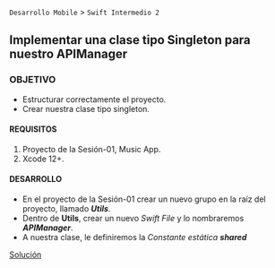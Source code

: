 `Desarrollo Mobile` > `Swift Intermedio 2`
	
## Implementar una clase tipo **Singleton** para nuestro **APIManager** 

### OBJETIVO 

- Estructurar correctamente el proyecto.
- Crear nuestra clase tipo singleton.

#### REQUISITOS 

1. Proyecto de la Sesión-01, Music App.
2. Xcode 12+.

#### DESARROLLO

- En el proyecto de la Sesión-01 crear un nuevo grupo en la raíz del proyecto, llamado _**Utils**_.
- Dentro de **Utils**, crear un nuevo _Swift File_ y lo nombraremos _**APIManager**_.
- A nuestra clase, le definiremos la _Constante estática **shared**_

[Solución](Utils/APIManager.swift)